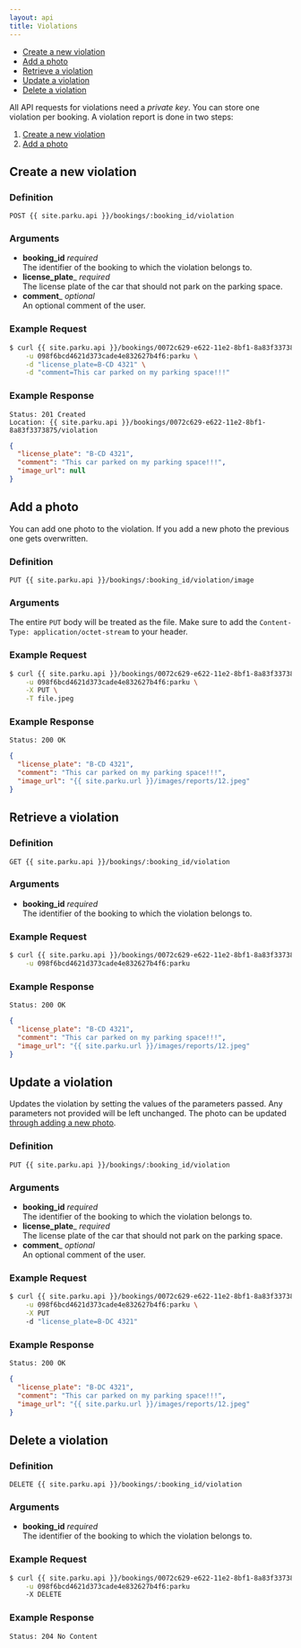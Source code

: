 ```yaml
---
layout: api
title: Violations
---
```


* [Create a new violation](#create)
* [Add a photo](#photo)
* [Retrieve a violation](#retrieve)
* [Update a violation](#update)
* [Delete a violation](#delete)

All API requests for violations need a _private key_. You can store one violation per booking. A violation report is done in two steps:

1. [Create a new violation](#create)
2. [Add a photo](#photo)

## <a name="create"></a>Create a new violation

### Definition

```nginx
POST {{ site.parku.api }}/bookings/:booking_id/violation
```

### Arguments

* __booking\_id__ _required_<br/>
  The identifier of the booking to which the violation belongs to.
* __license\_plate___ _required_<br/>
  The license plate of the car that should not park on the parking space.
* __comment___ _optional_<br/>
  An optional comment of the user.

### Example Request

```sh
$ curl {{ site.parku.api }}/bookings/0072c629-e622-11e2-8bf1-8a83f3373875/violation \
    -u 098f6bcd4621d373cade4e832627b4f6:parku \
    -d "license_plate=B-CD 4321" \
    -d "comment=This car parked on my parking space!!!"
```

### Example Response

```nginx
Status: 201 Created
Location: {{ site.parku.api }}/bookings/0072c629-e622-11e2-8bf1-8a83f3373875/violation
```

```json
{
  "license_plate": "B-CD 4321",
  "comment": "This car parked on my parking space!!!",
  "image_url": null
}
```

## <a name="photo"></a>Add a photo

You can add one photo to the violation. If you add a new photo the previous one gets overwritten.

### Definition

```nginx
PUT {{ site.parku.api }}/bookings/:booking_id/violation/image
```

### Arguments

The entire `PUT` body will be treated as the file. Make sure to add the `Content-Type: application/octet-stream` to your header.


### Example Request

```sh
$ curl {{ site.parku.api }}/bookings/0072c629-e622-11e2-8bf1-8a83f3373875/violation/image \
    -u 098f6bcd4621d373cade4e832627b4f6:parku \
    -X PUT \
    -T file.jpeg
```

### Example Response

```nginx
Status: 200 OK
```

```json
{
  "license_plate": "B-CD 4321",
  "comment": "This car parked on my parking space!!!",
  "image_url": "{{ site.parku.url }}/images/reports/12.jpeg"
}
```

## <a name="retrieve"></a>Retrieve a violation

### Definition

```nginx
GET {{ site.parku.api }}/bookings/:booking_id/violation
```

### Arguments

* __booking\_id__ _required_<br/>
  The identifier of the booking to which the violation belongs to.

### Example Request

```sh
$ curl {{ site.parku.api }}/bookings/0072c629-e622-11e2-8bf1-8a83f3373875/violation \
    -u 098f6bcd4621d373cade4e832627b4f6:parku
```

### Example Response

```nginx
Status: 200 OK
```

```json
{
  "license_plate": "B-CD 4321",
  "comment": "This car parked on my parking space!!!",
  "image_url": "{{ site.parku.url }}/images/reports/12.jpeg"
}
```


## <a name="update"></a>Update a violation

Updates the violation by setting the values of the parameters passed. Any parameters not provided will be left unchanged. The photo can be updated [through adding a new photo](#photo).

### Definition

```nginx
PUT {{ site.parku.api }}/bookings/:booking_id/violation
```

### Arguments

* __booking\_id__ _required_<br/>
  The identifier of the booking to which the violation belongs to.
* __license\_plate___ _required_<br/>
  The license plate of the car that should not park on the parking space.
* __comment___ _optional_<br/>
  An optional comment of the user.

### Example Request

```sh
$ curl {{ site.parku.api }}/bookings/0072c629-e622-11e2-8bf1-8a83f3373875/violation \
    -u 098f6bcd4621d373cade4e832627b4f6:parku \
    -X PUT
    -d "license_plate=B-DC 4321"
```

### Example Response

```nginx
Status: 200 OK
```

```json
{
  "license_plate": "B-DC 4321",
  "comment": "This car parked on my parking space!!!",
  "image_url": "{{ site.parku.url }}/images/reports/12.jpeg"
}
```


## <a name="delete"></a>Delete a violation

### Definition

```nginx
DELETE {{ site.parku.api }}/bookings/:booking_id/violation
```

### Arguments

* __booking\_id__ _required_<br/>
  The identifier of the booking to which the violation belongs to.

### Example Request

```sh
$ curl {{ site.parku.api }}/bookings/0072c629-e622-11e2-8bf1-8a83f3373875/violation \
    -u 098f6bcd4621d373cade4e832627b4f6:parku
    -X DELETE
```

### Example Response

```nginx
Status: 204 No Content
```

```

